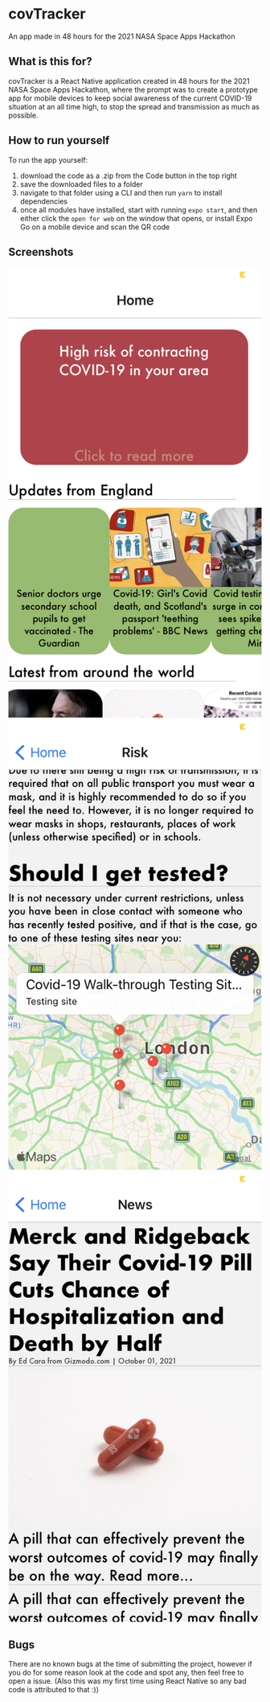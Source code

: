 # covTracker

An app made in 48 hours for the 2021 NASA Space Apps Hackathon

## What is this for?

covTracker is a React Native application created in 48 hours for the 2021 NASA Space Apps Hackathon, where the prompt was to create a prototype app for mobile devices to keep social awareness of the current COVID-19 situation at an all time high, to stop the spread and transmission as much as possible.

## How to run yourself

To run the app yourself:
  1. download the code as a .zip from the Code button in the top right
  2. save the downloaded files to a folder
  3. navigate to that folder using a CLI and then run `yarn` to install dependencies
  4. once all modules have installed, start with running `expo start`, and then either click the `open for web` on the window that opens, or install Expo Go on a mobile device and scan the QR code

## Screenshots

![1](./assets/git/1.PNG)
![2](./assets/git/2.PNG)
![3](./assets/git/3.PNG)

## Bugs

There are no known bugs at the time of submitting the project, however if you do for some reason look at the code and spot any, then feel free to open a issue. (Also this was my first time using React Native so any bad code is attributed to that :))
